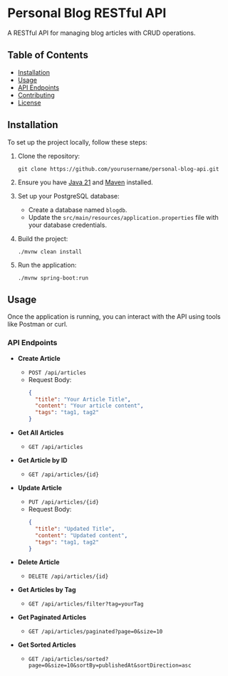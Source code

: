 # Personal Blog RESTful API

A RESTful API for managing blog articles with CRUD operations.

## Table of Contents

- [Installation](#installation)
- [Usage](#usage)
- [API Endpoints](#api-endpoints)
- [Contributing](#contributing)
- [License](#license)

## Installation

To set up the project locally, follow these steps:

1. Clone the repository:
   ```
   git clone https://github.com/yourusername/personal-blog-api.git
   ```

2. Ensure you have [Java 21](https://www.oracle.com/java/technologies/javase/jdk21-archive-downloads.html) and [Maven](https://maven.apache.org/download.cgi) installed.

3. Set up your PostgreSQL database:
    - Create a database named `blogdb`.
    - Update the `src/main/resources/application.properties` file with your database credentials.

4. Build the project:
   ```
   ./mvnw clean install
   ```

5. Run the application:
   ```
   ./mvnw spring-boot:run
   ```

## Usage

Once the application is running, you can interact with the API using tools like Postman or curl.

### API Endpoints

- **Create Article**
    - `POST /api/articles`
    - Request Body:
      ```json
      {
        "title": "Your Article Title",
        "content": "Your article content",
        "tags": "tag1, tag2"
      }
      ```

- **Get All Articles**
    - `GET /api/articles`

- **Get Article by ID**
    - `GET /api/articles/{id}`

- **Update Article**
    - `PUT /api/articles/{id}`
    - Request Body:
      ```json
      {
        "title": "Updated Title",
        "content": "Updated content",
        "tags": "tag1, tag2"
      }
      ```

- **Delete Article**
    - `DELETE /api/articles/{id}`

- **Get Articles by Tag**
    - `GET /api/articles/filter?tag=yourTag`

- **Get Paginated Articles**
    - `GET /api/articles/paginated?page=0&size=10`

- **Get Sorted Articles**
    - `GET /api/articles/sorted?page=0&size=10&sortBy=publishedAt&sortDirection=asc`